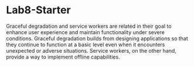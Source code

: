 # Lab8-Starter

Graceful degradation and service workers are related in their goal to enhance user experience and maintain functionality under severe conditions. Graceful degradation builds from designing applications so that they continue to function at a basic level even when it encounters unexpected or adverse situations. Service workers, on the other hand, provide a way to implement offline capabilities.